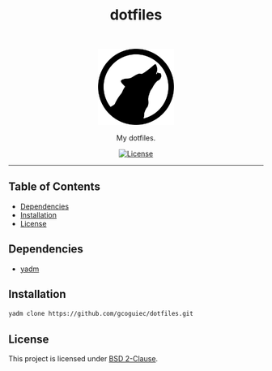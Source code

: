 <h1 align="center">dotfiles</h1>
<br>
<p align="center">
  <img src="https://raw.githubusercontent.com/gcoguiec/dotfiles/main/.github/logo.png"
       width="150"
       alt="Dotfiles"/>
</p>

<p align="center">
  My dotfiles.
</p>

<p align="center">
  <a href="https://github.com/gcoguiec/dotfiles/blob/main/LICENSE.md">
    <img src="https://img.shields.io/github/license/gcoguiec/dotfiles?style=flat-square&label=License"
         alt="License"/>
  </a>
</p>

<hr>

## Table of Contents

- [Dependencies](#dependencies)
- [Installation](#installation)
- [License](#license)

## Dependencies

- [yadm](https://yadm.io/docs/install)

## Installation

```sh
yadm clone https://github.com/gcoguiec/dotfiles.git
```

## License

This project is licensed under [BSD 2-Clause](https://spdx.org/licenses/BSD-2-Clause.html).
